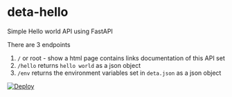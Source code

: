 # deta-hello
Simple Hello world API using FastAPI

There are 3 endpoints
1.  `/` or root - show a html page contains links documentation of this API set
2. `/hello` returns `hello world` as a json object
3. `/env` returns the environment variables set in `deta.json` as a json object

[![Deploy](https://button.deta.dev/1/svg)](https://go.deta.dev/deploy?repo=https://github.com/ugmurthy/deta-hello)
